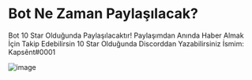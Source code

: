 # Bot Ne Zaman Paylaşılacak? 
Bot 10 Star Olduğunda Paylaşılacaktır!
Paylaşımdan Anında Haber Almak İçin Takip Edebilirsin
10 Star Olduğunda Discorddan Yazabilirsiniz İsmim: Kapsênt#0001

![image](https://cdn.discordapp.com/attachments/852858507794579467/898838209818136576/Screenshot_4.png)
